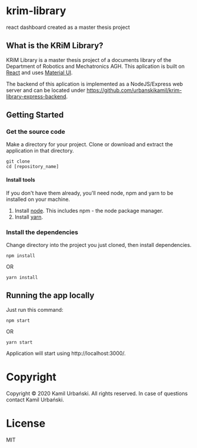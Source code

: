 # krim-library
react dashboard created as a master thesis project

## What is the KRiM Library?
KRiM Library is a master thesis project of a documents library of the Department of Robotics and Mechatronics AGH. 
This aplication is built on [React](https://reactjs.org/) and uses [Material UI](https://material-ui.com/).

The backend of this aplication is implemented as a NodeJS/Express web server and can be located under https://github.com/urbanskikamil/krim-library-express-backend. 

## Getting Started

### Get the source code
Make a directory for your project.  Clone or download and extract the application in that directory.
```
git clone
cd [repository_name]
```

#### Install tools
If you don't have them already, you'll need node, npm and yarn to be installed on your machine.  

1. Install [node](https://nodejs.org/en/download/).  This includes npm - the node package manager.  
2. Install [yarn](https://yarnpkg.com/en/docs/install).

### Install the dependencies
Change directory into the project you just cloned, then install dependencies.
```
npm install
```
OR
```
yarn install
```

## Running the app locally
Just run this command:
```
npm start
```
OR
```
yarn start
```
Application will start using http://localhost:3000/.

# Copyright
Copyright &copy; 2020 Kamil Urbański. All rights reserved. In case of questions contact Kamil Urbański.

# License
MIT
